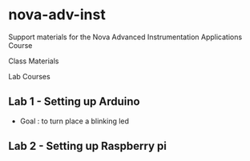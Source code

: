 # nova-adv-inst
Support materials for the Nova Advanced Instrumentation Applications Course 

Class Materials

Lab Courses

## Lab 1 - Setting up Arduino
- Goal : to turn place a blinking led
 

## Lab 2 - Setting up Raspberry pi

